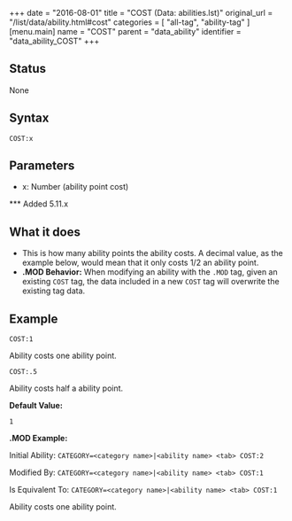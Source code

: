 +++
date = "2016-08-01"
title = "COST (Data: abilities.lst)"
original_url = "/list/data/ability.html#cost"
categories = [ "all-tag", "ability-tag" ]
[menu.main]
    name = "COST"
    parent = "data_ability"
    identifier = "data_ability_COST"
+++

## Status

None

## Syntax

`COST:x`

## Parameters

-   x: Number (ability point cost)



<span id="cost"></span> \*\*\* Added 5.11.x

What it does
------------

-   This is how many ability points the ability costs. A decimal value,
    as the example below, would mean that it only costs 1/2 an
    ability point.
-   **.MOD Behavior:** When modifying an ability with the `.MOD` tag,
    given an existing `COST` tag, the data included in a new `COST` tag
    will overwrite the existing tag data.

Example
-------

`COST:1`

Ability costs one ability point.

`COST:.5`

Ability costs half a ability point.

**Default Value:**

`1`

**.MOD Example:**

Initial Ability: `CATEGORY=<category name>|<ability name> <tab> COST:2`

Modified By: `CATEGORY=<category name>|<ability name> <tab> COST:1`

Is Equivalent To: `CATEGORY=<category name>|<ability name> <tab> COST:1`

Ability costs one ability point.

